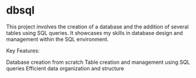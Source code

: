 # dbsql
This project involves the creation of a database and the addition of several tables using SQL queries. It showcases my skills in database design and management within the SQL environment.

Key Features:

Database creation from scratch
Table creation and management using SQL queries
Efficient data organization and structure
